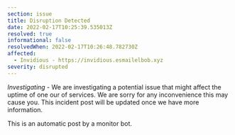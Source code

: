```yaml
---
section: issue
title: Disruption Detected
date: 2022-02-17T10:25:39.535013Z
resolved: true
informational: false
resolvedWhen: 2022-02-17T10:26:48.782730Z
affected:
  - Invidious - https://invidious.esmailelbob.xyz
severity: disrupted
---
```

*Investigating* - We are investigating a potential issue that might affect the uptime of one our of services. We are sorry for any inconvenience this may cause you. This incident post will be updated once we have more information.

This is an automatic post by a monitor bot.
        
